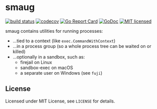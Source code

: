 # smaug

[![build status](https://git.itch.ovh/itchio/smaug/badges/master/build.svg)](https://git.itch.ovh/itchio/smaug/commits/master)
[![codecov](https://codecov.io/gh/itchio/smaug/branch/master/graph/badge.svg)](https://codecov.io/gh/itchio/smaug)
[![Go Report Card](https://goreportcard.com/badge/github.com/itchio/smaug)](https://goreportcard.com/report/github.com/itchio/smaug)
[![GoDoc](https://godoc.org/github.com/itchio/smaug?status.svg)](https://godoc.org/github.com/itchio/smaug)
[![MIT licensed](https://img.shields.io/badge/license-MIT-blue.svg)](https://github.com/itchio/smaug/blob/master/LICENSE)

smaug contains utilities for running processes:

  * ...tied to a context (like `exec.CommandWithContext`)
  * ...in a process group (so a whole process tree can be waited on or killed)
  * ...optionally in a sandbox, such as:
    * firejail on Linux
    * sandbox-exec on macOS
    * a separate user on Windows (see `fuji`)

## License

Licensed under MIT License, see `LICENSE` for details.
